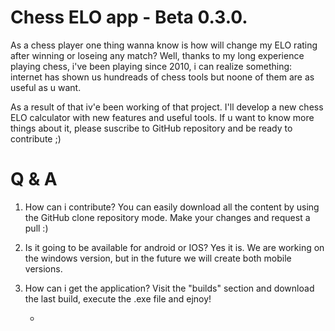 # Chess ELO app - Beta 0.3.0.

As a chess player one thing  wanna know is how will change my ELO rating after winning or loseing any match?
Well, thanks to my long experience playing chess, i've been playing since 2010, i can realize something: internet has shown us hundreads of chess tools but noone of them are as useful as u want. 

As a result of that iv'e been working of that project. I'll develop a new chess ELO calculator with new features and useful tools. If u want to know more things about it, please suscribe to GitHub repository and be ready to contribute ;) 

# Q & A
1. How can i contribute?
You can easily download all the content by using the GitHub clone repository mode. Make your changes and request a pull :)

3. Is it going to be available for android or IOS?
Yes it is. We are working on the windows version, but in the future we will create both mobile versions. 

2. How can i get the application?
Visit the "builds" section and download the last build, execute the .exe file and ejnoy!

    -
